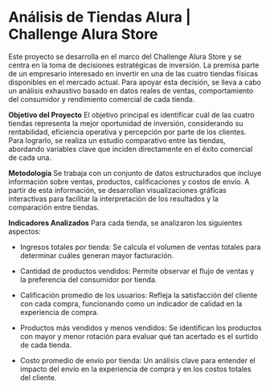 # Análisis de Tiendas Alura | Challenge Alura Store

Este proyecto se desarrolla en el marco del Challenge Alura Store y se centra en la toma de decisiones estratégicas de inversión. La premisa parte de un empresario interesado en invertir en una de las cuatro tiendas físicas disponibles en el mercado actual. Para apoyar esta decisión, se lleva a cabo un análisis exhaustivo basado en datos reales de ventas, comportamiento del consumidor y rendimiento comercial de cada tienda.

**Objetivo del Proyecto**
El objetivo principal es identificar cuál de las cuatro tiendas representa la mejor oportunidad de inversión, considerando su rentabilidad, eficiencia operativa y percepción por parte de los clientes. Para lograrlo, se realiza un estudio comparativo entre las tiendas, abordando variables clave que inciden directamente en el éxito comercial de cada una.

**Metodología**
Se trabaja con un conjunto de datos estructurados que incluye información sobre ventas, productos, calificaciones y costos de envío. A partir de esta información, se desarrollan visualizaciones gráficas interactivas para facilitar la interpretación de los resultados y la comparación entre tiendas.

**Indicadores Analizados**
Para cada tienda, se analizaron los siguientes aspectos:

- Ingresos totales por tienda: Se calcula el volumen de ventas totales para determinar cuáles generan mayor facturación.

- Cantidad de productos vendidos: Permite observar el flujo de ventas y la preferencia del consumidor por tienda.

- Calificación promedio de los usuarios: Refleja la satisfacción del cliente con cada compra, funcionando como un indicador de calidad en la experiencia de compra.

- Productos más vendidos y menos vendidos: Se identifican los productos con mayor y menor rotación para evaluar qué tan acertado es el surtido de cada tienda.

- Costo promedio de envío por tienda: Un análisis clave para entender el impacto del envío en la experiencia de compra y en los costos totales del cliente.

